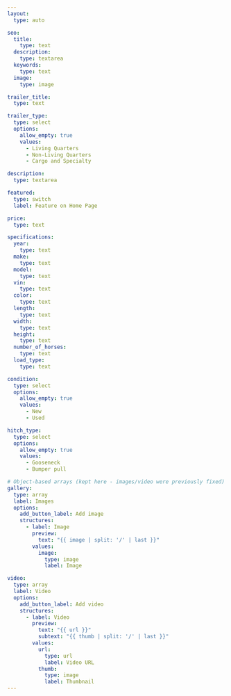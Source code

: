 ```yaml
---
layout:
  type: auto

seo:
  title:
    type: text
  description:
    type: textarea
  keywords:
    type: text
  image:
    type: image

trailer_title:
  type: text

trailer_type:
  type: select
  options:
    allow_empty: true
    values:
      - Living Quarters
      - Non-Living Quarters
      - Cargo and Specialty

description:
  type: textarea

featured:
  type: switch
  label: Feature on Home Page

price:
  type: text

specifications:
  year:
    type: text
  make:
    type: text
  model:
    type: text
  vin:
    type: text
  color:
    type: text
  length:
    type: text
  width:
    type: text
  height:
    type: text
  number_of_horses:
    type: text
  load_type:
    type: text

condition:
  type: select
  options:
    allow_empty: true
    values:
      - New
      - Used

hitch_type:
  type: select
  options:
    allow_empty: true
    values:
      - Gooseneck
      - Bumper pull

# Object-based arrays (kept here - images/video were previously fixed)
gallery:
  type: array
  label: Images
  options:
    add_button_label: Add image
    structures:
      - label: Image
        preview:
          text: "{{ image | split: '/' | last }}"
        values:
          image:
            type: image
            label: Image

video:
  type: array
  label: Video
  options:
    add_button_label: Add video
    structures:
      - label: Video
        preview:
          text: "{{ url }}"
          subtext: "{{ thumb | split: '/' | last }}"
        values:
          url:
            type: url
            label: Video URL
          thumb:
            type: image
            label: Thumbnail
---
```

